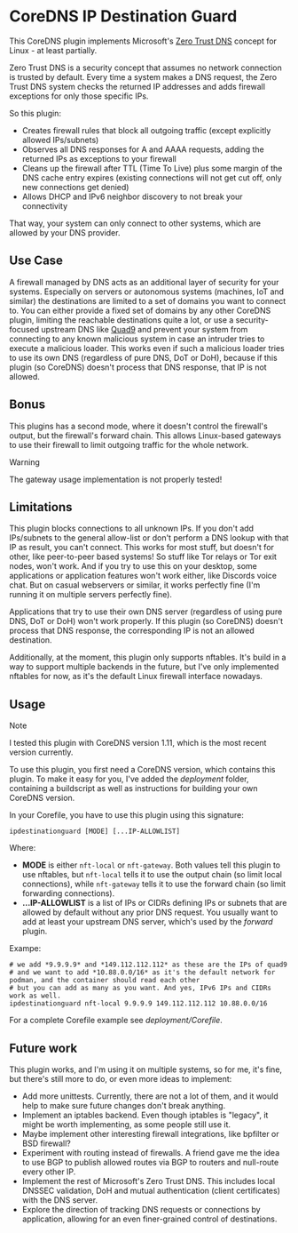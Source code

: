 # CoreDNS IP Destination Guard

This CoreDNS plugin implements Microsoft's [Zero Trust DNS](https://techcommunity.microsoft.com/t5/networking-blog/announcing-zero-trust-dns-private-preview/ba-p/4110366)
concept for Linux - at least partially.

Zero Trust DNS is a security concept that assumes no network connection is trusted by default. Every time a system makes
a DNS request, the Zero Trust DNS system checks the returned IP addresses and adds firewall exceptions for only those
specific IPs.

So this plugin:

* Creates firewall rules that block all outgoing traffic (except explicitly allowed IPs/subnets)
* Observes all DNS responses for A and AAAA requests, adding the returned IPs as exceptions to your firewall
* Cleans up the firewall after TTL (Time To Live) plus some margin of the DNS cache entry expires (existing connections
will not get cut off, only new connections get denied)
* Allows DHCP and IPv6 neighbor discovery to not break your connectivity

That way, your system can only connect to other systems, which are allowed by your DNS provider.

## Use Case

A firewall managed by DNS acts as an additional layer of security for your systems. Especially on servers or autonomous systems
(machines, IoT and similar) the destinations are limited to a set of domains you want to connect to. You can either provide a
fixed set of domains by any other CoreDNS plugin, limiting the reachable destinations quite a lot, or use a security-focused
upstream DNS like [Quad9](https://quad9.net/) and prevent your system from connecting to any known malicious system in case an
intruder tries to execute a malicious loader. This works even if such a malicious loader tries to use its own DNS (regardless
of pure DNS, DoT or DoH), because if this plugin (so CoreDNS) doesn't process that DNS response, that IP is not allowed.

## Bonus

This plugins has a second mode, where it doesn't control the firewall's output, but the firewall's forward chain. This allows
Linux-based gateways to use their firewall to limit outgoing traffic for the whole network.

> [!WARNING]
> The gateway usage implementation is not properly tested!

## Limitations

This plugin blocks connections to all unknown IPs. If you don't add IPs/subnets to the general allow-list or don't perform a
DNS lookup with that IP as result, you can't connect. This works for most stuff, but doesn't for other, like peer-to-peer
based systems! So stuff like Tor relays or Tor exit nodes, won't work. And if you try to use this on your desktop, some
applications or application features won't work either, like Discords voice chat. But on casual webservers or similar, it works
perfectly fine (I'm running it on multiple servers perfectly fine).

Applications that try to use their own DNS server (regardless of using pure DNS, DoT or DoH) won't work properly. If this plugin
(so CoreDNS) doesn't process that DNS response, the corresponding IP is not an allowed destination.

Additionally, at the moment, this plugin only supports nftables. It's build in a way to support multiple backends in the future,
but I've only implemented nftables for now, as it's the default Linux firewall interface nowadays.

## Usage

> [!NOTE]
> I tested this plugin with CoreDNS version 1.11, which is the most recent version currently.

To use this plugin, you first need a CoreDNS version, which contains this plugin. To make it easy for you, I've added
the *deployment* folder, containing a buildscript as well as instructions for building your own CoreDNS version.

In your Corefile, you have to use this plugin using this signature:

```
ipdestinationguard [MODE] [...IP-ALLOWLIST]
```

Where:

- **MODE** is either `nft-local` or `nft-gateway`. Both values tell this plugin to use nftables, but `nft-local` tells it to
use the output chain (so limit local connections), while `nft-gateway` tells it to use the forward chain (so limit forwarding
connections).
- **...IP-ALLOWLIST** is a list of IPs or CIDRs defining IPs or subnets that are allowed by default without any prior DNS
request. You usually want to add at least your upstream DNS server, which's used by the *forward* plugin.

Exampe:

```
# we add *9.9.9.9* and *149.112.112.112* as these are the IPs of quad9
# and we want to add *10.88.0.0/16* as it's the default network for podman, and the container should read each other
# but you can add as many as you want. And yes, IPv6 IPs and CIDRs work as well.
ipdestinationguard nft-local 9.9.9.9 149.112.112.112 10.88.0.0/16
```

For a complete Corefile example see *deployment/Corefile*.

## Future work

This plugin works, and I'm using it on multiple systems, so for me, it's fine, but there's still more to do, or even
more ideas to implement:

- Add more unittests. Currently, there are not a lot of them, and it would help to make sure future changes don't
break anything.
- Implement an iptables backend. Even though iptables is "legacy", it might be worth implementing, as some people
still use it.
- Maybe implement other interesting firewall integrations, like bpfilter or BSD firewall?
- Experiment with routing instead of firewalls. A friend gave me the idea to use BGP to publish allowed routes via
BGP to routers and null-route every other IP.
- Implement the rest of Microsoft's Zero Trust DNS. This includes local DNSSEC validation, DoH and mutual authentication
(client certificates) with the DNS server.
- Explore the direction of tracking DNS requests or connections by application, allowing for an even finer-grained
control of destinations.